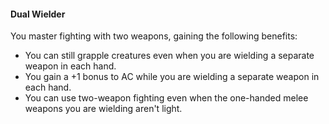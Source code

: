 #### Dual Wielder

You master fighting with two weapons, gaining the following benefits:

-   You can still grapple creatures even when you are wielding a separate weapon in each hand.
-   You gain a +1 bonus to AC while you are wielding a separate weapon in each hand.
-   You can use two-weapon fighting even when the one-handed melee weapons you are wielding aren't light.